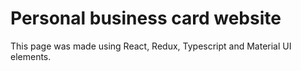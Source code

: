 # Personal business card website
This page was made using React, Redux, Typescript and Material UI elements.
